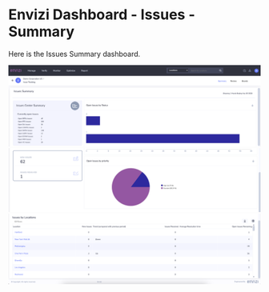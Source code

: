 # Envizi Dashboard - Issues - Summary

Here is the Issues Summary dashboard.

<img src="images/image-01.png">

<img src="images/image-02.png">

<img src="images/image-03.png">
